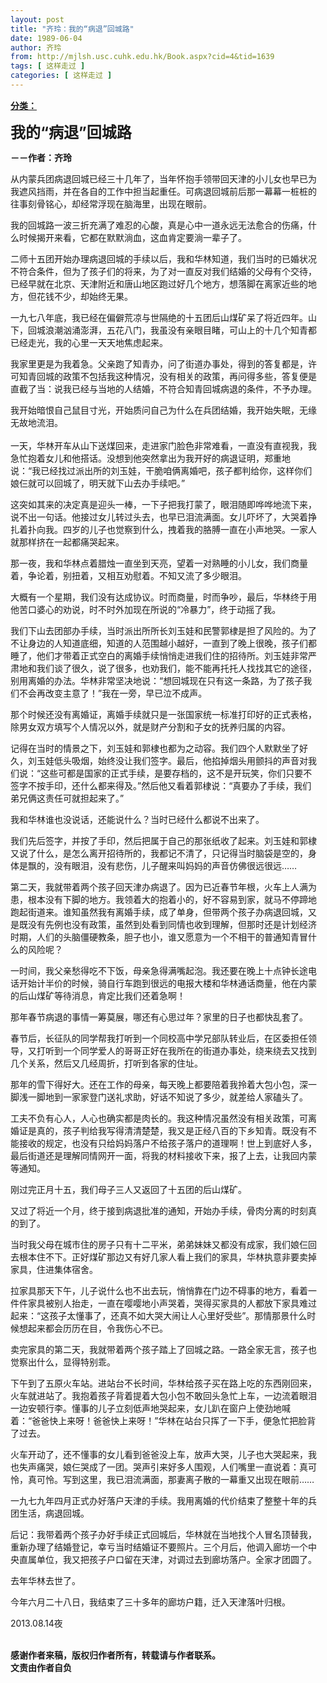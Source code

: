 ```yaml
---
layout: post
title: "齐玲：我的“病退”回城路"
date: 1989-06-04
author: 齐玲
from: http://mjlsh.usc.cuhk.edu.hk/Book.aspx?cid=4&tid=1639
tags: [ 这样走过 ]
categories: [ 这样走过 ]
---
```


<div style="margin: 15px 10px 10px 0px;">
 <div>
  <span id="ctl00_ContentPlaceHolder1_chapter1_SubjectLabel" style="font-weight:bold;text-decoration:underline;">
   分类：
  </span>
 </div>
 <p>
  <strong>
   <font size="5">
    我的“病退”回城路
   </font>
  </strong>
 </p>
 <p>
  <strong>
   －－作者：齐玲
  </strong>
 </p>
 <p>
  从内蒙兵团病退回城已经三十几年了，当年怀抱手领带回天津的小儿女也早已为我遮风挡雨，并在各自的工作中担当起重任。可病退回城前后那一幕幕一桩桩的往事刻骨铭心，却经常浮现在脑海里，出现在眼前。
 </p>
 <p>
  我的回城路一波三折充满了难忍的心酸，真是心中一道永远无法愈合的伤痛，什么时候揭开来看，它都在默默淌血，这血肯定要淌一辈子了。
 </p>
 <p>
  二师十五团开始办理病退回城的手续以后，我和华林知道，我们当时的已婚状况不符合条件，但为了孩子们的将来，为了对一直反对我们结婚的父母有个交待，已经早就在北京、天津附近和唐山地区跑过好几个地方，想落脚在离家近些的地方，但花钱不少，却始终无果。
 </p>
 <p>
  一九七八年底，我已经在偏僻荒凉与世隔绝的十五团后山煤矿呆了将近四年。山下，回城浪潮汹涌澎湃，五花八门，我虽没有亲眼目睹，可山上的十几个知青都已经走光，我的心里一天天地焦虑起来。
 </p>
 <p>
  我家里更是为我着急。父亲跑了知青办，问了街道办事处，得到的答复都是，许可知青回城的政策不包括我这种情况，没有相关的政策，再问得多些，答复便是直截了当：说我已经与当地的人结婚，不符合知青回城病退的条件，不予办理。
 </p>
 <p>
  我开始暗恨自己鼠目寸光，开始质问自己为什么在兵团结婚，我开始失眠，无缘无故地流泪。
  <br/>
  <br/>
  一天，华林开车从山下送煤回来，走进家门脸色非常难看，一直没有直视我，我急忙抱着女儿和他搭话。没想到他突然拿出为我开好的病退证明，郑重地说：“我已经找过派出所的刘玉娃，干脆咱俩离婚吧，孩子都判给你，这样你们娘仨就可以回城了，明天就下山去办手续吧。”
 </p>
 <p>
  这突如其来的决定真是迎头一棒，一下子把我打蒙了，眼泪随即哗哗地流下来，说不出一句话。他接过女儿转过头去，也早已泪流满面。女儿吓坏了，大哭着挣扎着扑向我。四岁的儿子也觉察到什么，拽着我的胳膊一直在小声地哭。一家人就那样挤在一起都痛哭起来。
 </p>
 <p>
  那一夜，我和华林点着腊烛一直坐到天亮，望着一对熟睡的小儿女，我们商量着，争论着，别扭着，又相互劝慰着。不知又流了多少眼泪。
 </p>
 <p>
  大概有一个星期，我们没有达成协议。时而商量，时而争吵，最后，华林终于用他苦口婆心的劝说，时不时外加现在所说的“冷暴力”，终于动摇了我。
 </p>
 <p>
  我们下山去团部办手续，当时派出所所长刘玉娃和民警郭棣是担了风险的。为了不让身边的人知道底细，知道的人范围越小越好，一直到了晚上很晚，孩子们都睡了，他们才带着正式空白的离婚手续悄悄走进我们住的招待所。刘玉娃非常严肃地和我们谈了很久，说了很多，也劝我们，能不能再托托人找找其它的途径，别用离婚的办法。华林非常坚决地说：“想回城现在只有这一条路，为了孩子我们不会再改变主意了！”我在一旁，早已泣不成声。
 </p>
 <p>
  那个时候还没有离婚证，离婚手续就只是一张国家统一标准打印好的正式表格，除男女双方填写个人情况以外，就是财产分割和子女的抚养归属的内容。
 </p>
 <p>
  记得在当时的情景之下，刘玉娃和郭棣也都为之动容。我们四个人默默坐了好久，刘玉娃低头吸烟，始终没让我们签字。最后，他掐掉烟头用颤抖的声音对我们说：“这些可都是国家的正式手续，是要存档的，这不是开玩笑，你们只要不签字不按手印，还什么都来得及。”然后他又看着郭棣说：“真要办了手续，我们弟兄俩这责任可就担起来了。”
 </p>
 <p>
  我和华林谁也没说话，还能说什么？当时已经什么都说不出来了。
 </p>
 <p>
  我们先后签字，并按了手印，然后把属于自己的那张纸收了起来。刘玉娃和郭棣又说了什么，是怎么离开招待所的，我都记不清了，只记得当时脑袋是空的，身体是飘的，没有眼泪，没有悲伤，儿子醒来叫妈妈的声音仿佛很远很远……
 </p>
 <p>
  第二天，我就带着两个孩子回天津办病退了。因为已近春节年根，火车上人满为患，根本没有下脚的地方。我领着大的抱着小的，好不容易到家，就马不停蹄地跑起街道来。谁知虽然我有离婚手续，成了单身，但带两个孩子办病退回城，又是既没有先例也没有政策，虽然到处看到同情也收到理解，但那时还是计划经济时期，人们的头脑僵硬教条，胆子也小，谁又愿意为一个不相干的普通知青冒什么的风险呢？
 </p>
 <p>
  一时间，我父亲愁得吃不下饭，母亲急得满嘴起泡。我还要在晚上十点钟长途电话开始计半价的时候，骑自行车跑到很远的电报大楼和华林通话商量，他在内蒙的后山煤矿等待消息，肯定比我们还着急啊！
 </p>
 <p>
  那年春节病退的事情一筹莫展，哪还有心思过年？家里的日子也都快乱套了。
 </p>
 <p>
  春节后，长征队的同学帮我打听到一个同校高中学兄部队转业后，在区委担任领导，又打听到一个同学爱人的哥哥正好在我所在的街道办事处，绕来绕去又找到几个关系，然后又几经周折，打听到各家的住址。
 </p>
 <p>
  那年的雪下得好大。还在工作的母亲，每天晚上都要陪着我拎着大包小包，深一脚浅一脚地到一家家登门送礼求助，好话不知说了多少，就差给人家磕头了。
 </p>
 <p>
  工夫不负有心人，人心也确实都是肉长的。我这种情况虽然没有相关政策，可离婚证是真的，孩子判给我写得清清楚楚，我又是正经八百的下乡知青。既没有不能接收的规定，也没有只给妈妈落户不给孩子落户的道理啊！世上到底好人多，最后街道还是理解同情网开一面，将我的材料接收下来，报了上去，让我回内蒙等通知。
 </p>
 <p>
  刚过完正月十五，我们母子三人又返回了十五团的后山煤矿。
 </p>
 <p>
  又过了将近一个月，终于接到病退批准的通知，开始办手续，骨肉分离的时刻真的到了。
 </p>
 <p>
  当时我父母在城市住的房子只有十二平米，弟弟妹妹又都没有成家，我们娘仨回去根本住不下。正好煤矿那边又有好几家人看上我们的家具，华林执意非要卖掉家具，住进集体宿舍。
 </p>
 <p>
  拉家具那天下午，儿子说什么也不出去玩，悄悄靠在门边不碍事的地方，看着一件件家具被别人抬走，一直在嘤嘤地小声哭着，哭得买家具的人都放下家具难过起来：“这孩子太懂事了，还真不如大哭大闹让人心里好受些”。那情那景什么时候想起来都会历历在目，令我伤心不已。
 </p>
 <p>
  卖完家具的第二天，我就带着两个孩子踏上了回城之路。一路全家无言，孩子也觉察出什么，显得特别乖。
 </p>
 <p>
  下午到了五原火车站。进站台不长时间，华林给孩子买在路上吃的东西刚回来，火车就进站了。我抱着孩子背着提着大包小包不敢回头急忙上车，一边流着眼泪一边安顿行李。懂事的儿子立刻低声地哭起来，女儿趴在窗户上使劲地喊着：“爸爸快上来呀！爸爸快上来呀！”华林在站台只挥了一下手，便急忙把脸背了过去。
 </p>
 <p>
  火车开动了，还不懂事的女儿看到爸爸没上车，放声大哭，儿子也大哭起来，我也失声痛哭，娘仨哭成了一团。哭声引来好多人围观，人们嘴里一直说着：真可怜，真可怜。写到这里，我已泪流满面，那妻离子散的一幕重又出现在眼前……
 </p>
 <p>
  一九七九年四月正式办好落户天津的手续。我用离婚的代价结束了整整十年的兵团生活，病退回城。
 </p>
 <p>
  后记：我带着两个孩子办好手续正式回城后，华林就在当地找个人冒名顶替我，重新办理了结婚登记，幸亏当时结婚证不要照片。三个月后，他调入廊坊一个中央直属单位，我又把孩子户口留在天津，对调过去到廊坊落户。全家才团圆了。
 </p>
 <p>
  去年华林去世了。
 </p>
 <p>
  今年六月二十八日，我结束了三十多年的廊坊户籍，迁入天津落叶归根。
 </p>
 <p>
  2013.08.14夜
 </p>
 <p>
  <br/>
  <strong>
   感谢作者来稿，版权归作者所有，转载请与作者联系。
   <br/>
   文责由作者自负
  </strong>
 </p>
</div>

